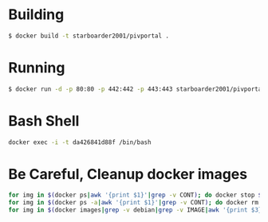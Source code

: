 Building
=====

```bash
$ docker build -t starboarder2001/pivportal .
```

Running
=====

```bash
$ docker run -d -p 80:80 -p 442:442 -p 443:443 starboarder2001/pivportal
```

Bash Shell
======

```bash
docker exec -i -t da426841d88f /bin/bash
```

Be Careful, Cleanup docker images
======

```bash
for img in $(docker ps|awk '{print $1}'|grep -v CONT); do docker stop $img; done
for img in $(docker ps -a|awk '{print $1}'|grep -v CONT); do docker rm $img; done
for img in $(docker images|grep -v debian|grep -v IMAGE|awk '{print $3}'); do docker rmi $img; done
```